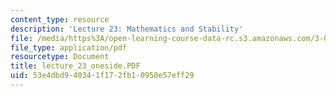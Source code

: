 ```yaml
---
content_type: resource
description: 'Lecture 23: Mathematics and Stability'
file: /media/https%3A/open-learning-course-data-rc.s3.amazonaws.com/3-00-thermodynamics-of-materials-fall-2002/53e4dbd940341f172fb10950e57eff29_lecture_23_oneside.PDF
file_type: application/pdf
resourcetype: Document
title: lecture_23_oneside.PDF
uid: 53e4dbd9-4034-1f17-2fb1-0950e57eff29
---
```

